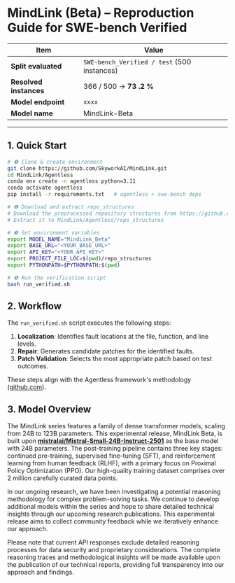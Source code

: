 # MindLink (Beta) – Reproduction Guide for SWE-bench Verified

| Item | Value |
|------|-------|
| **Split evaluated** | `SWE-bench_Verified / test` (500 instances) |
| **Resolved instances** | 366 / 500  →  **73 .2 %** |
| **Model endpoint** | `xxxx` |
| **Model name** | MindLink-Beta|

---

## 1. Quick Start

```bash
# ❶ Clone & create environment
git clone https://github.com/SkyworkAI/MindLink.git
cd MindLink/Agentless
conda env create -n agentless python=3.11
conda activate agentless
pip install -r requirements.txt   # agentless + swe-bench deps

# ❷ Download and extract repo_structures
# Download the preprocessed repository structures from https://github.com/OpenAutoCoder/Agentless/releases/download/v1.5.0/swebench_repo_structure.zip
# Extract it to MindLink/Agentless/repo_structures

# ❸ Set environment variables
export MODEL_NAME="MindLink_Beta"
export BASE_URL="<YOUR_BASE_URL>"
export API_KEY="<YOUR_API_KEY>"
export PROJECT_FILE_LOC=$(pwd)/repo_structures
export PYTHONPATH=$PYTHONPATH:$(pwd)

# ❹ Run the verification script
bash run_verified.sh
```

## 2. Workflow

The `run_verified.sh` script executes the following steps:

1. **Localization**: Identifies fault locations at the file, function, and line levels.
2. **Repair**: Generates candidate patches for the identified faults.
3. **Patch Validation**: Selects the most appropriate patch based on test outcomes.

These steps align with the Agentless framework's methodology ([github.com](https://github.com/OpenAutoCoder/Agentless)).


## 3. Model Overview

The MindLink series features a family of dense transformer models, scaling from 24B to 123B parameters. This experimental release, MindLink Beta, is built upon [**mistralai/Mistral-Small-24B-Instruct-2501**](https://huggingface.co/mistralai/Mistral-Small-24B-Instruct-2501) as the base model with 24B parameters. The post-training pipeline contains three key stages: continued pre-training, supervised fine-tuning (SFT), and reinforcement learning from human feedback (RLHF), with a primary focus on Proximal Policy Optimization (PPO). Our high-quality training dataset comprises over 2 million carefully curated data points. 

In our ongoing research, we have been investigating a potential reasoning methodology for complex problem-solving tasks. We continue to develop additional models within the series and hope to share detailed technical insights through our upcoming research publications. This experimental release aims to collect community feedback while we iteratively enhance our approach.

Please note that current API responses exclude detailed reasoning processes for data security and proprietary considerations. The complete reasoning traces and methodological insights will be made available upon the publication of our technical reports, providing full transparency into our approach and findings.